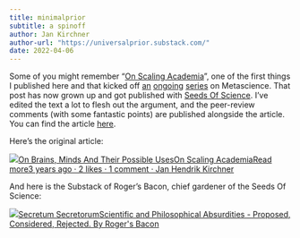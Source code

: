 ```yaml
---
title: minimalprior
subtitle: a spinoff
author: Jan Kirchner
author-url: "https://universalprior.substack.com/"
date: 2022-04-06
---
```



Some of you might remember “[On Scaling Academia](https://kirchner-jan.github.io/minimalprior/posts/universalprior/on-scaling-academia?s=w)”, one of the first things I published here and that kicked off [an](https://kirchner-jan.github.io/minimalprior/posts/universalprior/on-automatic-ideas?s=w) [ongoing](https://kirchner-jan.github.io/minimalprior/posts/universalprior/on-not-reading-papers?s=w) [series](https://kirchner-jan.github.io/minimalprior/posts/universalprior/on-context-and-people?s=w) on Metascience. That post has now grown up and got published with [Seeds Of Science](https://www.theseedsofscience.org/). I’ve edited the text a lot to flesh out the argument, and the peer-review comments (with some fantastic points) are published alongside the article. You can find the article [here](https://files.theseedsofscience.org/2022/On_Scaling_Academia.pdf).

Here’s the original article:

[![](https://substackcdn.com/image/fetch/w_56,c_limit,f_auto,q_auto:good,fl_progressive:steep/https%3A%2F%2Fbucketeer-e05bbc84-baa3-437e-9518-adb32be77984.s3.amazonaws.com%2Fpublic%2Fimages%2F3c853a3b-98b1-478d-b392-7c3bd57af339_1280x1280.png)On Brains, Minds And Their Possible UsesOn Scaling AcademiaRead more3 years ago · 2 likes · 1 comment · Jan Hendrik Kirchner](https://kirchner-jan.github.io/minimalprior/posts/universalprior/on-scaling-academia?utm_source=substack&utm_campaign=post_embed&utm_medium=web)

And here is the Substack of Roger’s Bacon, chief gardener of the Seeds Of Science:

[![](https://substackcdn.com/image/fetch/f_auto,q_auto:good,fl_progressive:steep/https%3A%2F%2Fbucketeer-e05bbc84-baa3-437e-9518-adb32be77984.s3.amazonaws.com%2Fpublic%2Fimages%2Fbc827a37-fdd6-4b17-92ac-745541394c90_425x425.png)Secretum SecretorumScientific and Philosophical Absurdities - Proposed, Considered, Rejected. By Roger's Bacon](https://rogersbacon.substack.com?utm_source=substack&utm_campaign=publication_embed&utm_medium=web)
